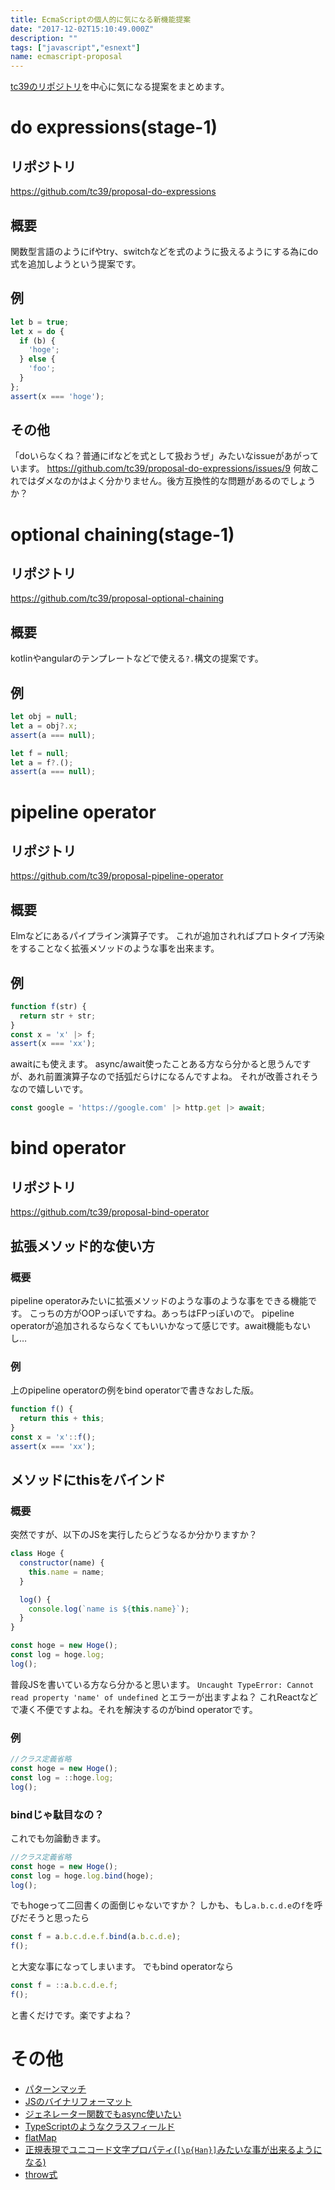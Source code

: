 ```yaml
---
title: EcmaScriptの個人的に気になる新機能提案
date: "2017-12-02T15:10:49.000Z"
description: ""
tags: ["javascript","esnext"]
name: ecmascript-proposal
---
```

[tc39のリポジトリ](https://github.com/tc39)を中心に気になる提案をまとめます。

# do expressions(stage-1)
## リポジトリ
https://github.com/tc39/proposal-do-expressions

## 概要
関数型言語のようにifやtry、switchなどを式のように扱えるようにする為にdo式を追加しようという提案です。

## 例
```js
let b = true;
let x = do {
  if (b) {
    'hoge';
  } else {
    'foo';
  }
};
assert(x === 'hoge');
```

## その他
「doいらなくね？普通にifなどを式として扱おうぜ」みたいなissueがあがっています。
https://github.com/tc39/proposal-do-expressions/issues/9
何故これではダメなのかはよく分かりません。後方互換性的な問題があるのでしょうか？

# optional chaining(stage-1)
## リポジトリ
https://github.com/tc39/proposal-optional-chaining

## 概要
kotlinやangularのテンプレートなどで使える`?.`構文の提案です。

## 例
```js
let obj = null;
let a = obj?.x;
assert(a === null);
```

```js
let f = null;
let a = f?.();
assert(a === null);
```

# pipeline operator
## リポジトリ
https://github.com/tc39/proposal-pipeline-operator

## 概要
Elmなどにあるパイプライン演算子です。
これが追加されればプロトタイプ汚染をすることなく拡張メソッドのような事を出来ます。

## 例
```js
function f(str) {
  return str + str;
}
const x = 'x' |> f;
assert(x === 'xx');
```

awaitにも使えます。
async/await使ったことある方なら分かると思うんですが、あれ前置演算子なので括弧だらけになるんですよね。
それが改善されそうなので嬉しいです。

```js
const google = 'https://google.com' |> http.get |> await;
```

# bind operator
## リポジトリ
https://github.com/tc39/proposal-bind-operator

## 拡張メソッド的な使い方
### 概要
pipeline operatorみたいに拡張メソッドのような事のような事をできる機能です。
こっちの方がOOPっぽいですね。あっちはFPっぽいので。
pipeline operatorが追加されるならなくてもいいかなって感じです。await機能もないし…

### 例
上のpipeline operatorの例をbind operatorで書きなおした版。

```js
function f() {
  return this + this;
}
const x = 'x'::f();
assert(x === 'xx');
```

## メソッドにthisをバインド
### 概要
突然ですが、以下のJSを実行したらどうなるか分かりますか？

```js
class Hoge {
  constructor(name) {
    this.name = name;
  }

  log() {
    console.log(`name is ${this.name}`);
  }
}

const hoge = new Hoge();
const log = hoge.log;
log();
```

普段JSを書いている方なら分かると思います。
`Uncaught TypeError: Cannot read property 'name' of undefined`
とエラーが出ますよね？
これReactなどで凄く不便ですよね。それを解決するのがbind operatorです。

### 例
```js
//クラス定義省略
const hoge = new Hoge();
const log = ::hoge.log;
log();
```

### bindじゃ駄目なの？
これでも勿論動きます。

```js
//クラス定義省略
const hoge = new Hoge();
const log = hoge.log.bind(hoge);
log();
```

でもhogeって二回書くの面倒じゃないですか？
しかも、もし`a.b.c.d.e`の`f`を呼びだそうと思ったら

```js
const f = a.b.c.d.e.f.bind(a.b.c.d.e);
f();
```

と大変な事になってしまいます。
でもbind operatorなら

```js
const f = ::a.b.c.d.e.f;
f();
```

と書くだけです。楽ですよね？
# その他
* [パターンマッチ](https://github.com/tc39/proposal-pattern-matching)
* [JSのバイナリフォーマット](https://github.com/syg/ecmascript-binary-ast)
* [ジェネレーター関数でもasync使いたい](https://github.com/tc39/proposal-async-iteration)
* [TypeScriptのようなクラスフィールド](https://github.com/tc39/proposal-class-fields)
* [flatMap](https://github.com/tc39/proposal-flatMap)
* [正規表現でユニコード文字プロパティ(`[\p{Han}]`みたいな事が出来るようになる)](https://github.com/tc39/proposal-regexp-unicode-property-escapes)
* [throw式](https://github.com/tc39/proposal-throw-expressions)

